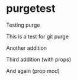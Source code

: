 # purgetest
Testing purge

This is a test for git purge

Another addition

Third addition (with props)

And again (prop mod)
